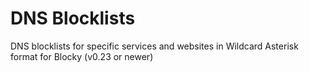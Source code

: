 # DNS Blocklists

DNS blocklists for specific services and websites in Wildcard Asterisk format for Blocky (v0.23 or newer)
